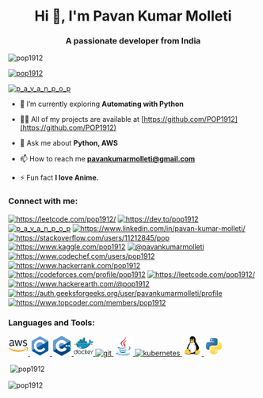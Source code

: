 <!-- ### Hi there 👋 -->

<!--
**POP1912/POP1912** is a ✨ _special_ ✨ repository because its `README.md` (this file) appears on your GitHub profile.

Here are some ideas to get you started:

- 🔭 I’m currently working on ...
- 🌱 I’m currently learning ...
- 👯 I’m looking to collaborate on ...
- 🤔 I’m looking for help with ...
- 💬 Ask me about ...
- 📫 How to reach me: ...
- 😄 Pronouns: ...
- ⚡ Fun fact: ...
-->

<h1 align="center">Hi 👋, I'm Pavan Kumar Molleti</h1>
<h3 align="center">A passionate developer from India</h3>

<p align="left"> <img src="https://komarev.com/ghpvc/?username=pop1912&label=Profile%20views&color=0e75b6&style=flat" alt="pop1912" /> </p>

<p align="left"> <a href="https://github.com/ryo-ma/github-profile-trophy"><img src="https://github-profile-trophy.vercel.app/?username=pop1912" alt="pop1912" /></a> </p>

<p align="left"> <a href="https://twitter.com/p_a_v_a_n_p_o_p" target="blank"><img src="https://img.shields.io/twitter/follow/p_a_v_a_n_p_o_p?logo=twitter&style=for-the-badge" alt="p_a_v_a_n_p_o_p" /></a> </p>

<!-- - 🔭 I’m currently working on [programming-fundamentals](https://github.com/edoardottt/programming-fundamentals) -->

- 🌱 I’m currently exploring **Automating with Python**

- 👨‍💻 All of my projects are available at [https://github.com/POP1912](https://github.com/POP1912)

- 💬 Ask me about **Python, AWS**

- 📫 How to reach me **pavankumarmolleti@gmail.com**

- ⚡ Fun fact **I love Anime.**

<h3 align="left">Connect with me:</h3>
<p align="left">
<a href="https://codepen.io/https://leetcode.com/pop1912/" target="blank"><img align="center" src="https://raw.githubusercontent.com/rahuldkjain/github-profile-readme-generator/master/src/images/icons/Social/codepen.svg" alt="https://leetcode.com/pop1912/" height="30" width="40" /></a>
<a href="https://dev.to/https://dev.to/pop1912" target="blank"><img align="center" src="https://cdn.jsdelivr.net/npm/simple-icons@3.0.1/icons/dev-dot-to.svg" alt="https://dev.to/pop1912" height="30" width="40" /></a>
<a href="https://twitter.com/p_a_v_a_n_p_o_p" target="blank"><img align="center" src="https://raw.githubusercontent.com/rahuldkjain/github-profile-readme-generator/master/src/images/icons/Social/twitter.svg" alt="p_a_v_a_n_p_o_p" height="30" width="40" /></a>
<a href="https://linkedin.com/in/https://www.linkedin.com/in/pavan-kumar-molleti/" target="blank"><img align="center" src="https://raw.githubusercontent.com/rahuldkjain/github-profile-readme-generator/master/src/images/icons/Social/linked-in-alt.svg" alt="https://www.linkedin.com/in/pavan-kumar-molleti/" height="30" width="40" /></a>
<a href="https://stackoverflow.com/users/https://stackoverflow.com/users/11212845/pop" target="blank"><img align="center" src="https://raw.githubusercontent.com/rahuldkjain/github-profile-readme-generator/master/src/images/icons/Social/stack-overflow.svg" alt="https://stackoverflow.com/users/11212845/pop" height="30" width="40" /></a>
<a href="https://kaggle.com/https://www.kaggle.com/pop1912" target="blank"><img align="center" src="https://raw.githubusercontent.com/rahuldkjain/github-profile-readme-generator/master/src/images/icons/Social/kaggle.svg" alt="https://www.kaggle.com/pop1912" height="30" width="40" /></a>
<a href="https://medium.com/@pavankumarmolleti" target="blank"><img align="center" src="https://raw.githubusercontent.com/rahuldkjain/github-profile-readme-generator/master/src/images/icons/Social/medium.svg" alt="@pavankumarmolleti" height="30" width="40" /></a>
<a href="https://www.codechef.com/users/https://www.codechef.com/users/pop1912" target="blank"><img align="center" src="https://cdn.jsdelivr.net/npm/simple-icons@3.1.0/icons/codechef.svg" alt="https://www.codechef.com/users/pop1912" height="30" width="40" /></a>
<a href="https://www.hackerrank.com/https://www.hackerrank.com/pop1912" target="blank"><img align="center" src="https://raw.githubusercontent.com/rahuldkjain/github-profile-readme-generator/master/src/images/icons/Social/hackerrank.svg" alt="https://www.hackerrank.com/pop1912" height="30" width="40" /></a>
<a href="https://codeforces.com/profile/https://codeforces.com/profile/pop1912" target="blank"><img align="center" src="https://cdn.jsdelivr.net/npm/simple-icons@3.0.1/icons/codeforces.svg" alt="https://codeforces.com/profile/pop1912" height="30" width="40" /></a>
<a href="https://www.leetcode.com/https://leetcode.com/pop1912/" target="blank"><img align="center" src="https://raw.githubusercontent.com/rahuldkjain/github-profile-readme-generator/master/src/images/icons/Social/leet-code.svg" alt="https://leetcode.com/pop1912/" height="30" width="40" /></a>
<a href="https://www.hackerearth.com/https://www.hackerearth.com/@pop1912" target="blank"><img align="center" src="https://raw.githubusercontent.com/rahuldkjain/github-profile-readme-generator/master/src/images/icons/Social/hackerearth.svg" alt="https://www.hackerearth.com/@pop1912" height="30" width="40" /></a>
<a href="https://auth.geeksforgeeks.org/user/https://auth.geeksforgeeks.org/user/pavankumarmolleti/profile" target="blank"><img align="center" src="https://raw.githubusercontent.com/rahuldkjain/github-profile-readme-generator/master/src/images/icons/Social/geeks-for-geeks.svg" alt="https://auth.geeksforgeeks.org/user/pavankumarmolleti/profile" height="30" width="40" /></a>
<a href="https://www.topcoder.com/members/https://www.topcoder.com/members/pop1912" target="blank"><img align="center" src="https://cdn.jsdelivr.net/npm/simple-icons@3.0.1/icons/topcoder.svg" alt="https://www.topcoder.com/members/pop1912" height="30" width="40" /></a>
</p>

<h3 align="left">Languages and Tools:</h3>
<p align="left"> <a href="https://aws.amazon.com" target="_blank"> <img src="https://raw.githubusercontent.com/devicons/devicon/master/icons/amazonwebservices/amazonwebservices-original-wordmark.svg" alt="aws" width="40" height="40"/> </a> <a href="https://www.cprogramming.com/" target="_blank"> <img src="https://raw.githubusercontent.com/devicons/devicon/master/icons/c/c-original.svg" alt="c" width="40" height="40"/> </a> <a href="https://www.w3schools.com/cpp/" target="_blank"> <img src="https://raw.githubusercontent.com/devicons/devicon/master/icons/cplusplus/cplusplus-original.svg" alt="cplusplus" width="40" height="40"/> </a> <a href="https://www.docker.com/" target="_blank"> <img src="https://raw.githubusercontent.com/devicons/devicon/master/icons/docker/docker-original-wordmark.svg" alt="docker" width="40" height="40"/> </a> <a href="https://git-scm.com/" target="_blank"> <img src="https://www.vectorlogo.zone/logos/git-scm/git-scm-icon.svg" alt="git" width="40" height="40"/> </a> <a href="https://www.java.com" target="_blank"> <img src="https://raw.githubusercontent.com/devicons/devicon/master/icons/java/java-original.svg" alt="java" width="40" height="40"/> </a> <a href="https://kubernetes.io" target="_blank"> <img src="https://www.vectorlogo.zone/logos/kubernetes/kubernetes-icon.svg" alt="kubernetes" width="40" height="40"/> </a> <a href="https://www.linux.org/" target="_blank"> <img src="https://raw.githubusercontent.com/devicons/devicon/master/icons/linux/linux-original.svg" alt="linux" width="40" height="40"/> </a> <a href="https://www.python.org" target="_blank"> <img src="https://raw.githubusercontent.com/devicons/devicon/master/icons/python/python-original.svg" alt="python" width="40" height="40"/> </a> </p>

<p>&nbsp;<img align="center" src="https://github-readme-stats.vercel.app/api?username=pop1912&show_icons=true&locale=en" alt="pop1912" /></p>

<p><img align="center" src="https://github-readme-streak-stats.herokuapp.com/?user=pop1912&" alt="pop1912" /></p>

